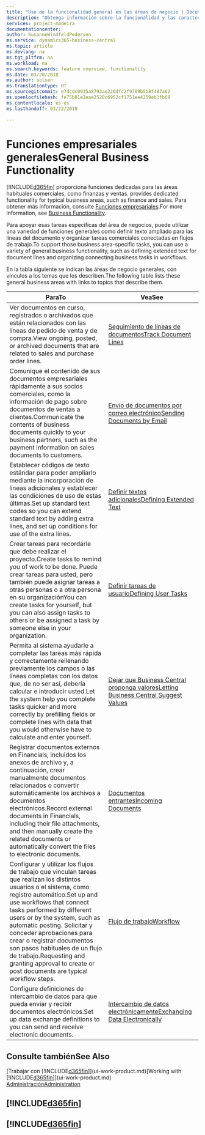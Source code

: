 ```yaml
---
title: "Uso de la funcionalidad general en las áreas de negocio | Documentos de Microsoft"
description: "Obtenga información sobre la funcionalidad y las características que se usan en varias áreas de negocio en Business Central."
services: project-madeira
documentationcenter: 
author: SusanneWindfeldPedersen
ms.service: dynamics365-business-central
ms.topic: article
ms.devlang: na
ms.tgt_pltfrm: na
ms.workload: na
ms.search.keywords: feature overview, functionality
ms.date: 03/20/2018
ms.author: solsen
ms.translationtype: HT
ms.sourcegitcommit: e7dcdc0935a8793ae226dfc2f9709b5b8f487a62
ms.openlocfilehash: fe75b81e2eae2520c6952cf1751ee4259eb3fb68
ms.contentlocale: es-es
ms.lasthandoff: 03/22/2018

---
```

# <a name="general-business-functionality"></a><span data-ttu-id="445cf-103">Funciones empresariales generales</span><span class="sxs-lookup"><span data-stu-id="445cf-103">General Business Functionality</span></span>
[!INCLUDE[d365fin](includes/d365fin_md.md)]<span data-ttu-id="445cf-104"> proporciona funciones dedicadas para las áreas habituales comerciales, como finanzas y ventas.</span><span class="sxs-lookup"><span data-stu-id="445cf-104"> provides dedicated functionality for typical business areas, such as finance and sales.</span></span> <span data-ttu-id="445cf-105">Para obtener más información, consulte [Funciones empresariales](across-business-functionality.md).</span><span class="sxs-lookup"><span data-stu-id="445cf-105">For more information, see [Business Functionality](across-business-functionality.md).</span></span>

<span data-ttu-id="445cf-106">Para apoyar esas tareas específicas del área de negocios, puede utilizar una variedad de funciones generales como definir texto ampliado para las líneas del documento y organizar tareas comerciales conectadas en flujos de trabajo.</span><span class="sxs-lookup"><span data-stu-id="445cf-106">To support those business area-specific tasks, you can use a variety of general business functionality, such as defining extended text for document lines and organizing connecting business tasks in workflows.</span></span>

<span data-ttu-id="445cf-107">En la tabla siguiente se indican las áreas de negocio generales, con vínculos a los temas que los describen.</span><span class="sxs-lookup"><span data-stu-id="445cf-107">The following table lists these general business areas with links to topics that describe them.</span></span>

| <span data-ttu-id="445cf-108">Para</span><span class="sxs-lookup"><span data-stu-id="445cf-108">To</span></span> | <span data-ttu-id="445cf-109">Vea</span><span class="sxs-lookup"><span data-stu-id="445cf-109">See</span></span> |
| --- | --- |
|<span data-ttu-id="445cf-110">Ver documentos en curso, registrados o archivados que están relacionados con las líneas de pedido de venta y de compra.</span><span class="sxs-lookup"><span data-stu-id="445cf-110">View ongoing, posted, or archived documents that are related to sales and purchase order lines.</span></span>|[<span data-ttu-id="445cf-111">Seguimiento de líneas de documentos</span><span class="sxs-lookup"><span data-stu-id="445cf-111">Track Document Lines</span></span>](across-how-to-track-document-lines.md)|
| <span data-ttu-id="445cf-112">Comunique el contenido de sus documentos empresariales rápidamente a sus socios comerciales, como la información de pago sobre documentos de ventas a clientes.</span><span class="sxs-lookup"><span data-stu-id="445cf-112">Communicate the contents of business documents quickly to your business partners, such as the payment information on sales documents to customers.</span></span> |[<span data-ttu-id="445cf-113">Envío de documentos por correo electrónico</span><span class="sxs-lookup"><span data-stu-id="445cf-113">Sending Documents by Email</span></span>](ui-how-send-documents-email.md) |
| <span data-ttu-id="445cf-114">Establecer códigos de texto estándar para poder ampliarlo mediante la incorporación de líneas adicionales y establecer las condiciones de uso de estas últimas.</span><span class="sxs-lookup"><span data-stu-id="445cf-114">Set up standard text codes so you can extend standard text by adding extra lines, and set up conditions for use of the extra lines.</span></span> |[<span data-ttu-id="445cf-115">Definir textos adicionales</span><span class="sxs-lookup"><span data-stu-id="445cf-115">Defining Extended Text</span></span>](ui-how-define-ext-text.md) |
|<span data-ttu-id="445cf-116">Crear tareas para recordarle que debe realizar el proyecto.</span><span class="sxs-lookup"><span data-stu-id="445cf-116">Create tasks to remind you of work to be done.</span></span> <span data-ttu-id="445cf-117">Puede crear tareas para usted, pero también puede asignar tareas a otras personas o a otra persona en su organización</span><span class="sxs-lookup"><span data-stu-id="445cf-117">You can create tasks for yourself, but you can also assign tasks to others or be assigned a task by someone else in your organization.</span></span>|[<span data-ttu-id="445cf-118">Definir tareas de usuario</span><span class="sxs-lookup"><span data-stu-id="445cf-118">Defining User Tasks</span></span>](across-user-tasks.md)|
|<span data-ttu-id="445cf-119">Permita al sistema ayudarle a completar las tareas más rápida y correctamente rellenando previamente los campos o las líneas completas con los datos que, de no ser así, debería calcular e introducir usted.</span><span class="sxs-lookup"><span data-stu-id="445cf-119">Let the system help you complete tasks quicker and more correctly by prefilling fields or complete lines with data that you would otherwise have to calculate and enter yourself.</span></span>|[<span data-ttu-id="445cf-120">Dejar que Business Central proponga valores</span><span class="sxs-lookup"><span data-stu-id="445cf-120">Letting Business Central Suggest Values</span></span>](ui-let-system-suggest-values.md)|
|<span data-ttu-id="445cf-121">Registrar documentos externos en Financials, incluidos los anexos de archivo y, a continuación, crear manualmente documentos relacionados o convertir automáticamente los archivos a documentos electrónicos.</span><span class="sxs-lookup"><span data-stu-id="445cf-121">Record external documents in Financials, including their file attachments, and then manually create the related documents or automatically convert the files to electronic documents.</span></span>|[<span data-ttu-id="445cf-122">Documentos entrantes</span><span class="sxs-lookup"><span data-stu-id="445cf-122">Incoming Documents</span></span>](across-income-documents.md)|
|<span data-ttu-id="445cf-123">Configurar y utilizar los flujos de trabajo que vinculan tareas que realizan los distintos usuarios o el sistema, como registro automático.</span><span class="sxs-lookup"><span data-stu-id="445cf-123">Set up and use workflows that connect tasks performed by different users or by the system, such as automatic posting.</span></span> <span data-ttu-id="445cf-124">Solicitar y conceder aprobaciones para crear o registrar documentos son pasos habituales de un flujo de trabajo.</span><span class="sxs-lookup"><span data-stu-id="445cf-124">Requesting and granting approval to create or post documents are typical workflow steps.</span></span>|[<span data-ttu-id="445cf-125">Flujo de trabajo</span><span class="sxs-lookup"><span data-stu-id="445cf-125">Workflow</span></span>](across-workflow.md)|
| <span data-ttu-id="445cf-126">Configure definiciones de intercambio de datos para que pueda enviar y recibir documentos electrónicos.</span><span class="sxs-lookup"><span data-stu-id="445cf-126">Set up data exchange definitions to you can send and receive electronic documents.</span></span> |[<span data-ttu-id="445cf-127">Intercambio de datos electrónicamente</span><span class="sxs-lookup"><span data-stu-id="445cf-127">Exchanging Data Electronically</span></span>](across-data-exchange.md) |

## <a name="see-also"></a><span data-ttu-id="445cf-128">Consulte también</span><span class="sxs-lookup"><span data-stu-id="445cf-128">See Also</span></span>
<span data-ttu-id="445cf-129">[Trabajar con [!INCLUDE[d365fin](includes/d365fin_md.md)]](ui-work-product.md)</span><span class="sxs-lookup"><span data-stu-id="445cf-129">[Working with [!INCLUDE[d365fin](includes/d365fin_md.md)]](ui-work-product.md)</span></span>  
[<span data-ttu-id="445cf-130">Administración</span><span class="sxs-lookup"><span data-stu-id="445cf-130">Administration</span></span>](admin-setup-and-administration.md)

## [!INCLUDE[d365fin](includes/free_trial_md.md)]  
## [!INCLUDE[d365fin](includes/training_link_md.md)]

